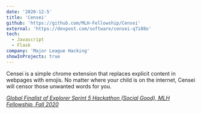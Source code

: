 ```yaml
---
date: '2020-12-5'
title: 'Censei'
github: 'https://github.com/MLH-Fellowship/Censei'
external: 'https://devpost.com/software/censei-q7i08o'
tech:
  - Javascript
  - Flask
company: 'Major League Hacking'
showInProjects: true
---
```


Censei is a simple chrome extension that replaces explicit content in webpages with emojis. No matter where your child is on the internet, Censei will censor those unwanted words for you.

_[Global Finalist of Explorer Sprint 5 Hackathon (Social Good), MLH Fellowship, Fall 2020](https://devpost.com/software/censei-q7i08o)_
